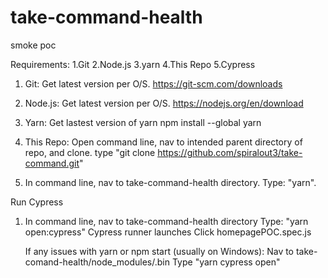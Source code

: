 # take-command-health
smoke poc


Requirements: 1.Git 2.Node.js 3.yarn  4.This Repo 5.Cypress


1. Git: Get latest version per O/S.
https://git-scm.com/downloads


2. Node.js: Get latest version per O/S.
https://nodejs.org/en/download


3. Yarn:  Get lastest version of yarn
npm install --global yarn


3. This Repo: Open command line, nav to intended parent directory of repo, and clone.
type "git clone https://github.com/spiralout3/take-command.git"


4. In command line, nav to take-command-health directory. Type: "yarn".



Run Cypress

1. In command line, nav to take-command-health directory
      Type:  "yarn open:cypress"
            Cypress runner launches
            Click homepagePOC.spec.js
            
   If any issues with yarn or npm start (usually on Windows):
      Nav to take-comand-health/node_modules/.bin
      Type "yarn cypress open"
      
            

